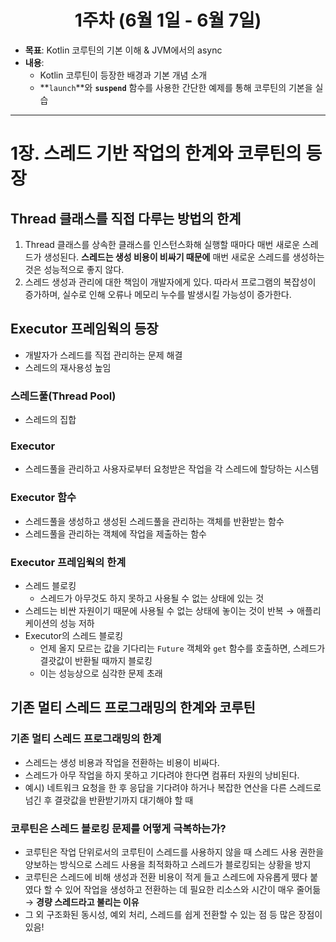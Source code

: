 <h1 align="center">1주차 (6월 1일 - 6월 7일)</h1>

- **목표**: Kotlin 코루틴의 기본 이해 & JVM에서의 async
- **내용**:
    - Kotlin 코루틴이 등장한 배경과 기본 개념 소개
    - **`launch`**와 **`suspend`** 함수를 사용한 간단한 예제를 통해 코루틴의 기본을 실습

---

# 1장. 스레드 기반 작업의 한계와 코루틴의 등장

## Thread 클래스를 직접 다루는 방법의 한계

1. Thread 클래스를 상속한 클래스를 인스턴스화해 실행할 때마다 매번 새로운 스레드가 생성된다. **스레드는 생성 비용이 비싸기 때문에** 매번 새로운 스레드를 생성하는 것은 성능적으로 좋지 않다.
2. 스레드 생성과 관리에 대한 책임이 개발자에게 있다. 따라서 프로그램의 복잡성이 증가하며, 실수로 인해 오류나 메모리 누수를 발생시킬 가능성이 증가한다.

## Executor 프레임웍의 등장

- 개발자가 스레드를 직접 관리하는 문제 해결
- 스레드의 재사용성 높임

### 스레드풀(Thread Pool)

- 스레드의 집합

### Executor

- 스레드풀을 관리하고 사용자로부터 요청받은 작업을 각 스레드에 할당하는 시스템

### Executor 함수

- 스레드풀을 생성하고 생성된 스레드풀을 관리하는 객체를 반환받는 함수
- 스레드풀을 관리하는 객체에 작업을 제출하는 함수

### Executor 프레임웍의 한계

- 스레드 블로킹
    - 스레드가 아무것도 하지 못하고 사용될 수 없는 상태에 있는 것
- 스레드는 비싼 자원이기 때문에 사용될 수 없는 상태에 놓이는 것이 반복 → 애플리케이션의 성능 저하
- Executor의 스레드 블로킹
    - 언제 올지 모르는 값을 기다리는 `Future` 객체와 `get` 함수를 호출하면,
      스레드가 결괏값이 반환될 때까지 블로킹
    - 이는 성능상으로 심각한 문제 초래

## 기존 멀티 스레드 프로그래밍의 한계와 코루틴

### 기존 멀티 스레드 프로그래밍의 한계

- 스레드는 생성 비용과 작업을 전환하는 비용이 비싸다.
- 스레드가 아무 작업을 하지 못하고 기다려야 한다면 컴퓨터 자원의 낭비된다.
- 예시) 네트워크 요청을 한 후 응답을 기다려야 하거나 복잡한 연산을 다른 스레드로 넘긴 후 결괏값을 반환받기까지 대기해야 할 때

### 코루틴은 스레드 블로킹 문제를 어떻게 극복하는가?

- 코루틴은 작업 단위로서의 코루틴이 스레드를 사용하지 않을 때 스레드 사용 권한을 양보하는 방식으로 스레드 사용을 최적화하고 스레드가 블로킹되는 상황을 방지
- 코루틴은 스레드에 비해 생성과 전환 비용이 적게 들고 스레드에 자유롭게 뗐다 붙였다 할 수 있어 작업을 생성하고 전환하는 데 필요한 리소스와 시간이 매우 줄어듦 → **경량 스레드라고 불리는 이유**
- 그 외 구조화된 동시성, 예외 처리, 스레드를 쉽게 전환할 수 있는 점 등 많은 장점이 있음!